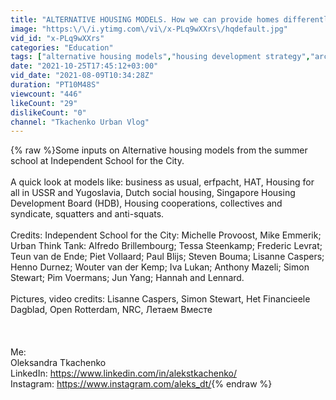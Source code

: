 ```yaml
---
title: "ALTERNATIVE HOUSING MODELS. How we can provide homes differently"
image: "https:\/\/i.ytimg.com\/vi\/x-PLq9wXXrs\/hqdefault.jpg"
vid_id: "x-PLq9wXXrs"
categories: "Education"
tags: ["alternative housing models","housing development strategy","architecture business as usual"]
date: "2021-10-25T17:45:12+03:00"
vid_date: "2021-08-09T10:34:28Z"
duration: "PT10M48S"
viewcount: "446"
likeCount: "29"
dislikeCount: "0"
channel: "Tkachenko Urban Vlog"
---
```

{% raw %}Some inputs on Alternative housing models from the summer school at Independent School for the City. <br /><br />A quick look at models like: business as usual, erfpacht, HAT, Housing for all in USSR and Yugoslavia, Dutch social housing, Singapore Housing Development Board (HDB), Housing cooperations, collectives and syndicate, squatters and anti-squats. <br /><br />Credits: Independent School for the City: Michelle Provoost, Mike Emmerik; Urban Think Tank: Alfredo Brillembourg; Tessa Steenkamp; Frederic Levrat; Teun van de Ende; Piet Vollaard; Paul Blijs; Steven Bouma; Lisanne Caspers; Henno Durnez; Wouter van der Kemp; Iva Lukan; Anthony Mazeli; Simon Stewart; Pim Voermans; Jun Yang; Hannah and Lennard.<br /><br />Pictures, video credits: Lisanne Caspers, Simon Stewart, Het Financieele Dagblad, Open Rotterdam, NRC, Летаем Вместе<br /><br /><br /><br />Me:<br />Oleksandra  Tkachenko<br />LinkedIn: <a rel="nofollow" target="blank" href="https://www.linkedin.com/in/alekstkachenko/">https://www.linkedin.com/in/alekstkachenko/</a><br />Instagram: <a rel="nofollow" target="blank" href="https://www.instagram.com/aleks_dt/">https://www.instagram.com/aleks_dt/</a>{% endraw %}
